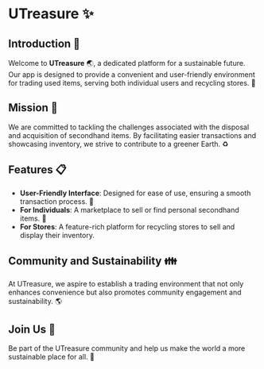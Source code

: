 # UTreasure :sparkles:

## Introduction :book:
Welcome to **UTreasure** :earth_asia:, a dedicated platform for a sustainable future. Our app is designed to provide a convenient and user-friendly environment for trading used items, serving both individual users and recycling stores. :handshake:

## Mission :dart:
We are committed to tackling the challenges associated with the disposal and acquisition of secondhand items. By facilitating easier transactions and showcasing inventory, we strive to contribute to a greener Earth. :recycle:

## Features :clipboard:
- **User-Friendly Interface**: Designed for ease of use, ensuring a smooth transaction process. :mobile_phone_off:
- **For Individuals**: A marketplace to sell or find personal secondhand items. :jeans:
- **For Stores**: A feature-rich platform for recycling stores to sell and display their inventory. 

## Community and Sustainability :family:
At UTreasure, we aspire to establish a trading environment that not only enhances convenience but also promotes community engagement and sustainability. :earth_americas:

## Join Us :raised_hands:
Be part of the UTreasure community and help us make the world a more sustainable place for all. :green_heart:
